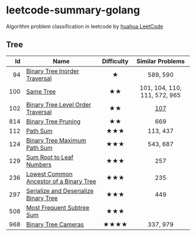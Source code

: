 # leetcode-summary-golang

Algorithm problem classification in leetcode by [huahua LeetCode](https://docs.google.com/spreadsheets/d/1SbpY-04Cz8EWw3A_LBUmDEXKUMO31DBjfeMoA0dlfIA/edit#gid=0)

## Tree

|  Id | Name | Difficulty | Similar Problems |
| ---: | --- | :---: | :---: |
|  94 | [Binary Tree Inorder Traversal](https://leetcode.com/problems/binary-tree-inorder-traversal/ "Binary Tree Inorder Traversal") | ★ | 589, 590 |
|  100 | [Same Tree](https://leetcode.com/problems/same-tree/ "Same Tree") | ★★ | 101, 104, 110, 111, 572, 965 |
|  102 | [Binary Tree Level Order Traversal](https://leetcode.com/problems/binary-tree-level-order-traversal/ "Binary Tree Level Order Traversal") | ★★ | [107](https://leetcode.com/problems/binary-tree-level-order-traversal-ii "107") |
|  814 | [Binary Tree Pruning](https://leetcode.com/problems/binary-tree-pruning/ "Binary Tree Pruning") | ★★ | 669 |
|  112 | [Path Sum](https://leetcode.com/problems/path-sum/ "Path Sum") | ★★★ | 113, 437 |
|  124 | [Binary Tree Maximum Path Sum](https://leetcode.com/problems/binary-tree-maximum-path-sum/ "Binary Tree Maximum Path Sum") | ★★★ | 543, 687 |
|  129 | [Sum Root to Leaf Numbers](https://leetcode.com/problems/sum-root-to-leaf-numbers/ "Sum Root to Leaf Numbers") | ★★★ | 257 |
|  236 | [Lowest Common Ancestor of a Binary Tree](https://leetcode.com/problems/lowest-common-ancestor-of-a-binary-tree/ "Lowest Common Ancestor of a Binary Tree") | ★★★ | 235 |
|  297 | [Serialize and Deserialize Binary Tree](https://leetcode.com/problems/serialize-and-deserialize-binary-tree/ "Serialize and Deserialize Binary Tree") | ★★★ | 449 |
|  508 | [Most Frequent Subtree Sum](https://leetcode.com/problems/most-frequent-subtree-sum/ "Most Frequent Subtree Sum") | ★★★ |  |
|  968 | [Binary Tree Cameras](https://leetcode.com/problems/binary-tree-cameras/ "Binary Tree Cameras") | ★★★★ | 337, 979 |

